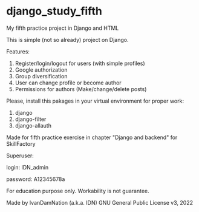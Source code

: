 # django_study_fifth

My fifth practice project in Django and HTML

This is simple (not so already) project on Django.

Features:
1) Register/login/logout for users (with simple profiles)
2) Google authorization
3) Group diversification
4) User can change profile or become author
5) Permissions for authors (Make/change/delete posts)

Please, install this pakages in your virtual environment for proper work:
1) django
2) django-filter
3) django-allauth

Made for fifth practice exercise in chapter "Django and backend" for SkillFactory

Superuser:

login: IDN_admin

password: A12345678a


For education purpose only. Workability is not guarantee.

Made by IvanDamNation (a.k.a. IDN) GNU General Public License v3, 2022
